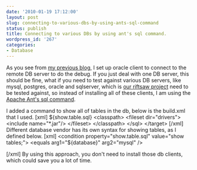 ```yaml
---
date: '2010-01-19 17:12:00'
layout: post
slug: connecting-to-various-dbs-by-using-ants-sql-command
status: publish
title: Connecting to various DBs by using ant's sql command.
wordpress_id: '267'
categories:
- Database
---
```


As you see from [my previous blog](http://jeff.familyyu.net/2010/01/using-oracle-instant-and-sqlplus-in.html), I set up oracle client to connect to the remote DB server to do the debug. If you just deal with one DB server, this should be fine, what if you need to test against various DB servers, like mysql, postgres, oracle and sqlserver, which is [our riftsaw project](http://jboss.org/riftsaw) need to be tested against, so instead of installing all of these clients, I am using the [Apache Ant's sql command](http://ant.apache.org/manual/).

I added a command to show all of tables in the db, below is the build.xml that I used.
[xml]
 <target name="db.show.tables"
             depends="log.properties, copy.ojdbc"
             description="show tables in db">
   <sql driver="${driver}"
        url="${connection.url}"
        userid="${username}"
        password="${password}"
        onerror="continue"
        print="true">
     ${show.table.sql}
     <classpath>
       <fileset dir="drivers">
           <include name="*.jar"/>
       </fileset>
     </classpath>
   </sql>
   </target>
[/xml]
Different database vendor has its own syntax for showing tables, as I defined below.
[xml]
<condition property="show.table.sql" value="show tables;">
       <equals arg1="${database}" arg2="mysql" />
 </condition>
 

 <condition property="show.table.sql" value="select table_name from information_schema.tables where table_schema='public' and table_type='BASE TABLE';">
       <equals arg1="${database}" arg2="postgres" />
 </condition>

 <condition property="show.table.sql" value="select table_name from tabs;">
       <equals arg1="${database}" arg2="oracle" />
 </condition>

 <condition property="show.table.sql" value="select name from riftsaw..sysobjects where xtype = 'U';">
       <equals arg1="${database}" arg2="sqlserver" />
 </condition>
[/xml]
By using this approach, you don't need to install those db clients, which could save you a lot of time.

